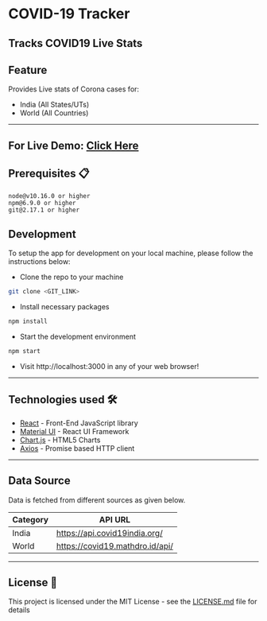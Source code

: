 # COVID-19 Tracker

Tracks COVID19 Live Stats
---
## Feature

Provides Live stats of Corona cases for:
* India (All States/UTs)
* World (All Countries)

---
## For Live Demo: [Click Here](NETLIFY_LINK)


## Prerequisites 📋

```
node@v10.16.0 or higher
npm@6.9.0 or higher
git@2.17.1 or higher
```

## Development

To setup the app for development on your local machine, please follow the instructions below:

- Clone the repo to your machine
```bash
git clone <GIT_LINK>
```
- Install necessary packages
```bash
npm install
```
- Start the development environment
```bash
npm start
```
- Visit http://localhost:3000 in any of your web browser!
---

## Technologies used 🛠️

- [React](https://es.reactjs.org/) - Front-End JavaScript library
- [Material UI](https://material-ui.com/) - React UI Framework
- [Chart.js](https://www.chartjs.org/) - HTML5 Charts
- [Axios](https://github.com/axios/axios) - Promise based HTTP client
---

## Data Source

Data is fetched from different sources as given below.

| Category   | API URL                                                             |
| -----------| ------------------------------------------------------------------- |
| India      | https://api.covid19india.org/                                       |
| World      | https://covid19.mathdro.id/api/                                     |
---


## License 📄

This project is licensed under the MIT License - see the [LICENSE.md](LICENSE.md) file for details
